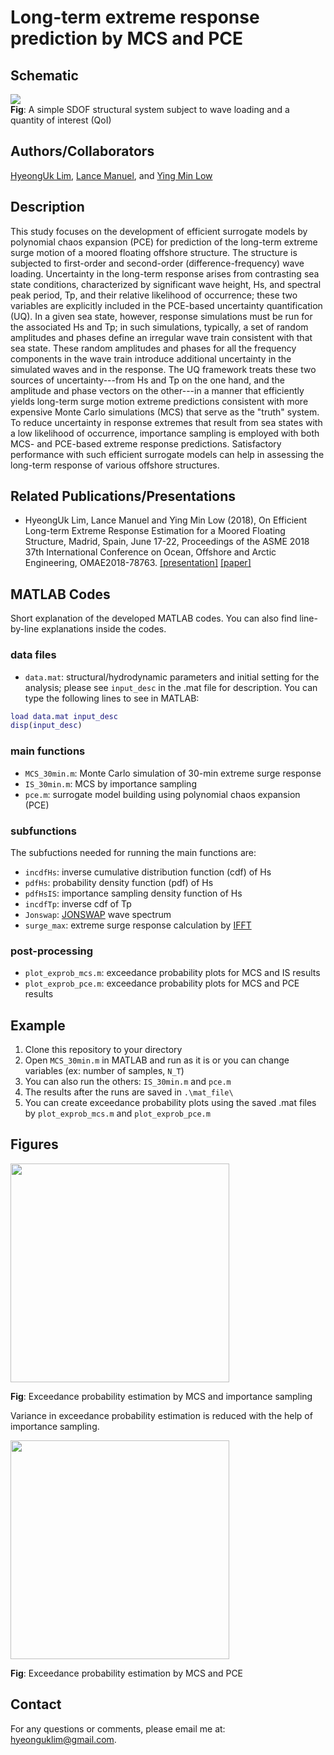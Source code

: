 # Long-term extreme response prediction by MCS and PCE
## Schematic
![](https://github.com/hyeonguklim/longterm_extreme/blob/master/scheme/scheme.png)  
**Fig**: A simple SDOF structural system subject to wave loading and a quantity of interest (QoI)

## Authors/Collaborators
[HyeongUk Lim](https://hyeonguk.wordpress.com), [Lance Manuel](https://lancemanuel.netlify.com), and [Ying Min Low](https://www.eng.nus.edu.sg/cee/staff/low-ying-min/)

## Description
This study focuses on the development of efficient surrogate models by polynomial chaos expansion (PCE) for prediction of the long-term extreme surge motion of a moored floating offshore structure. The structure is subjected to first-order and second-order (difference-frequency) wave loading. Uncertainty in the long-term response arises from contrasting sea state conditions, characterized by significant wave height, Hs, and spectral peak period, Tp, and their relative likelihood of occurrence; these two variables are explicitly included in the PCE-based uncertainty quantification (UQ). In a given sea state, however, response simulations must be run for the associated Hs and Tp; in such simulations, typically, a set of random amplitudes and phases define an irregular wave train consistent with that sea state.  These random amplitudes and phases for all the frequency components in the wave train introduce additional uncertainty in the simulated waves and in the response.  The UQ framework treats these two sources of uncertainty---from Hs and Tp on the one hand, and the amplitude and phase vectors on the other---in a manner that efficiently yields long-term surge motion extreme predictions consistent with more expensive Monte Carlo simulations (MCS) that serve as the "truth" system. To reduce uncertainty in response extremes that result from sea states with a low likelihood of occurrence, importance sampling is employed with both MCS- and PCE-based extreme response predictions. Satisfactory performance with such efficient surrogate models can help in assessing the long-term response of various offshore structures.  

## Related Publications/Presentations
- HyeongUk Lim, Lance Manuel and Ying Min Low (2018), On Efficient Long-term Extreme Response Estimation for a Moored Floating Structure, Madrid, Spain, June 17-22, Proceedings of the ASME 2018 37th International Conference on Ocean, Offshore and Arctic Engineering, OMAE2018-78763. [[presentation]](https://github.com/hyeonguklim/longterm_extreme/blob/master/presentation/OMAE_2018-78763.pdf) [[paper]](https://doi.org/10.1115/OMAE2018-78763)

## MATLAB Codes
Short explanation of the developed MATLAB codes. You can also find line-by-line explanations inside the codes.

### data files

- `data.mat`: structural/hydrodynamic parameters and initial setting for the analysis; please see `input_desc` in the .mat file for description. You can type the following lines to see in MATLAB:

```Matlab
load data.mat input_desc
disp(input_desc)
```

### main functions

- `MCS_30min.m`: Monte Carlo simulation of 30-min extreme surge response
- `IS_30min.m`: MCS by importance sampling
- `pce.m`: surrogate model building using polynomial chaos expansion (PCE)

### subfunctions
The subfuctions needed for running the main functions are:

- `incdfHs`: inverse cumulative distribution function (cdf) of Hs
- `pdfHs`: probability density function (pdf) of Hs
- `pdfHsIS`: importance sampling density function of Hs
- `incdfTp`: inverse cdf of Tp
- `Jonswap`: [JONSWAP](https://wikiwaves.org/Ocean-Wave_Spectra) wave spectrum
- `surge_max`: extreme surge response calculation by [IFFT](https://www.mathworks.com/help/matlab/ref/ifft.html)

### post-processing
- `plot_exprob_mcs.m`: exceedance probability plots for MCS and IS results
- `plot_exprob_pce.m`: exceedance probability plots for MCS and PCE results

## Example
1. Clone this repository to your directory
2. Open `MCS_30min.m` in MATLAB and run as it is or you can change variables (ex: number of samples, `N_T`)
3. You can also run the others: `IS_30min.m` and `pce.m`
4. The results after the runs are saved in `.\mat_file\`
5. You can create exceedance probability plots using the saved .mat files by `plot_exprob_mcs.m` and `plot_exprob_pce.m`

## Figures
<img src="https://github.com/hyeonguklim/longterm_extreme/blob/master/figures/exprob_mcs.png" width="350" height="">

**Fig**: Exceedance probability estimation by MCS and importance sampling

Variance in exceedance probability estimation is reduced with the help of importance sampling.

<img src="https://github.com/hyeonguklim/longterm_extreme/blob/master/figures/exprob_pce.png" width="350" height="">

**Fig**: Exceedance probability estimation by MCS and PCE

## Contact
For any questions or comments, please email me at: hyeonguklim@gmail.com.


